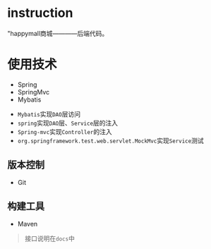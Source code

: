 # instruction

"happymall商城————后端代码。

# 使用技术

- Spring
- SpringMvc
- Mybatis

* `Mybatis`实现`DAO`层访问
* `spring`实现`DAO`层、`Service`层的注入
* `Spring-mvc`实现`Controller`的注入
* `org.springframework.test.web.servlet.MockMvc`实现`Service`测试
## 版本控制

- Git

## 构建工具
- Maven

> 接口说明在`docs`中